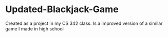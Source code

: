 # Updated-Blackjack-Game
Created as a project in my CS 342 class.  Is a improved version of a similar game I made in high school
